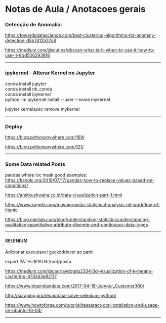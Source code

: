 # Notas de Aula / Anotacoes gerais
  
### Detecção de Anomalia:

https://towardsdatascience.com/best-clustering-algorithms-for-anomaly-detection-d5b7412537c8  
  
https://medium.com/@elutins/dbscan-what-is-it-when-to-use-it-how-to-use-it-8bd506293818  
  
-------------------------------------------------------------------------------------------- 
### ipykernel - Alterar Kernel no Jupyter  
conda install jupyter  
conda install nb_conda  
conda install ipykernel  
python -m ipykernel install --user --name mykernel  
  
jupyter kernelspec remove mykernel  
  
-------------------------------------------------------------------------------------------- 
### Deploy  
https://blog.pythonanywhere.com/169/  
  
https://blog.pythonanywhere.com/121/
 
--------------------------------------------------------------------------------------------
  
### Some Data related Posts  
pandas where loc mask good examples:
https://kanoki.org/2019/07/17/pandas-how-to-replace-values-based-on-conditions/  
  
https://amitkushwaha.co.in/data-visualization-part-1.html  
  
https://www.kaggle.com/masumrumi/a-statistical-analysis-ml-workflow-of-titanic  
  
https://blog.minitab.com/blog/understanding-statistics/understanding-qualitative-quantitative-attribute-discrete-and-continuous-data-types  
 
--------------------------------------------------------------------------------------------
#### SELENIUM   
Adicionar executavel geckodriever ao path:  
  
export PATH=$PATH:/root/pasta.
  
https://medium.com/@cagriaydogdu2334/3d-visualization-of-k-means-clustering-47d3d3e82117
  
https://www.bigendiandata.com/2017-04-18-Jupyter_Customer360/   
  
http://scraping.pro/recaptcha-solve-selenium-python/

https://www.howtoforge.com/tutorial/tesseract-ocr-installation-and-usage-on-ubuntu-16-04/
  
--------------------------------------------------------------------------------------------
